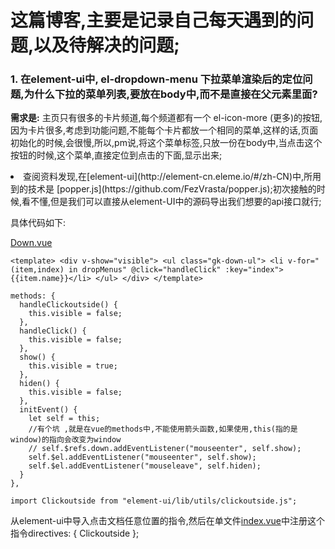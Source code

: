 <h1>这篇博客,主要是记录自己每天遇到的问题,以及待解决的问题;</h1>

<h3> 1. 在element-ui中, el-dropdown-menu 下拉菜单渲染后的定位问题,为什么下拉的菜单列表,要放在body中,而不是直接在父元素里面?</h3>

**需求是:**
主页只有很多的卡片频道,每个频道都有一个 el-icon-more (更多)的按钮,因为卡片很多,考虑到功能问题,不能每个卡片都放一个相同的菜单,这样的话,页面初始化的时候,会很慢,所以,pm说,将这个菜单标签,只放一份在body中,当点击这个按钮的时候,这个菜单,直接定位到点击的下面,显示出来;

<li>查阅资料发现,在[element-ui](http://element-cn.eleme.io/#/zh-CN)中,所用到的技术是 [popper.js](https://github.com/FezVrasta/popper.js);初次接触的时候,看不懂,但是我们可以直接从element-UI中的源码导出我们想要的api接口就行;</li>

具体代码如下:

[Down.vue](https://github.com/GitHubGanKai/vue-project-demo/blob/master/src/components/cascader/Down.vue)

  `<template>
      <div v-show="visible">
       <ul class="gk-down-ul">
         <li v-for="(item,index) in dropMenus" @click="handleClick" :key="index">{{item.name}}</li>
       </ul>
      </div>
  </template>`

    methods: {
      handleClickoutside() {
        this.visible = false;
      },
      handleClick() {
        this.visible = false;
      },
      show() {
        this.visible = true;
      },
      hiden() {
        this.visible = false;
      },
      initEvent() {
        let self = this;
        //有个坑 ,就是在vue的methods中,不能使用箭头函数,如果使用,this(指的是window)的指向会改变为window
        // self.$refs.down.addEventListener("mouseenter", self.show);
        self.$el.addEventListener("mouseenter", self.show);
        self.$el.addEventListener("mouseleave", self.hiden);
      }
    },

    import Clickoutside from "element-ui/lib/utils/clickoutside.js";

从element-ui中导入点击文档任意位置的指令,然后在单文件[index.vue](https://github.com/GitHubGanKai/vue-project-demo/blob/master/src/components/cascader/index.vue)中注册这个指令directives: { Clickoutside };
